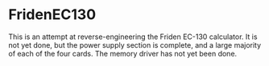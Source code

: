 # FridenEC130

This is an attempt at reverse-engineering the Friden EC-130 calculator. It is not yet done, but the power supply section is
complete, and a large majority of each of the four cards. The memory driver has not yet been done.
